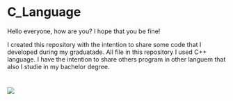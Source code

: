 # C_Language

Hello everyone, how are you? I hope that you be fine!

I created this repository with the intention to share some code that I developed during my graduatade.
All file in this repository I used C++ language. 
I have the intention to share others program in other languem that also I studie in my bachelor degree.

#

![](https://media.giphy.com/media/ny7UCd6JETnmE/giphy.gif)
